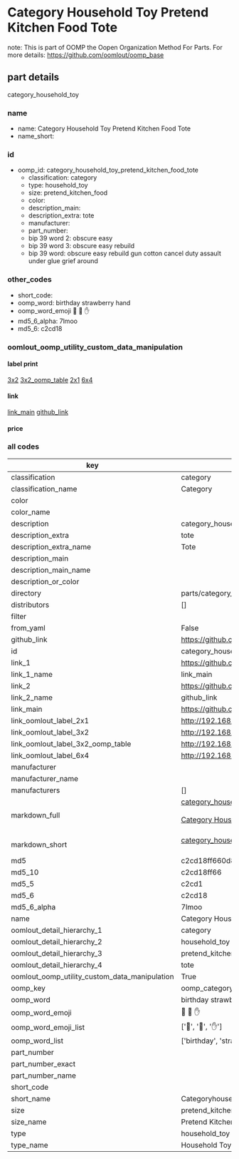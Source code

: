 # Category Household Toy Pretend Kitchen Food Tote  

note: This is part of OOMP the Oopen Organization Method For Parts. For more details: https://github.com/oomlout/oomp_base

##  part details



category_household_toy

### name
* name: Category Household Toy Pretend Kitchen Food Tote
* name_short: 
### id
* oomp_id: category_household_toy_pretend_kitchen_food_tote
  * classification: category
  * type: household_toy
  * size: pretend_kitchen_food
  * color: 
  * description_main: 
  * description_extra: tote
  * manufacturer: 
  * part_number: 
  * bip 39 word 2: obscure easy
  * bip 39 word 3: obscure easy rebuild
  * bip 39 word: obscure easy rebuild gun cotton cancel duty assault under glue grief around

### other_codes
* short_code: 
* oomp_word: birthday strawberry hand
* oomp_word_emoji :birthday: :strawberry: :hand:
* md5_6_alpha: 7lmoo
* md5_6: c2cd18






### oomlout_oomp_utility_custom_data_manipulation
#### label print
[3x2](http://192.168.1.245:1112/?label=oomp%207lmoo)
[3x2_oomp_table](http://192.168.1.107:1112/?label=oomp%207lmoo)
[2x1](http://192.168.1.242:1112/?label=oomp%207lmoo)
[6x4](http://192.168.1.55:1112/?label=oomp%207lmoo)    

#### link

[link_main](https://github.com/oomlout/oomlout_oomp_current_version_messy/tree/main/parts/category_household_toy_pretend_kitchen_food_tote) [github_link](https://github.com/oomlout/oomlout_oomp_part_src/tree/main/parts/category_household_toy_pretend_kitchen_food_tote)                             

#### price







### all codes 
| key | value |  
| --- | --- |  
| classification | category |  
| classification_name | Category |  
| color |  |  
| color_name |  |  
| description | category_household_toy |  
| description_extra | tote |  
| description_extra_name | Tote |  
| description_main |  |  
| description_main_name |  |  
| description_or_color |   |  
| directory | parts/category_household_toy_pretend_kitchen_food_tote |  
| distributors | [] |  
| filter |  |  
| from_yaml | False |  
| github_link | https://github.com/oomlout/oomlout_oomp_part_src/tree/main/parts/category_household_toy_pretend_kitchen_food_tote |  
| id | category_household_toy_pretend_kitchen_food_tote |  
| link_1 | https://github.com/oomlout/oomlout_oomp_current_version_messy/tree/main/parts/category_household_toy_pretend_kitchen_food_tote |  
| link_1_name | link_main |  
| link_2 | https://github.com/oomlout/oomlout_oomp_part_src/tree/main/parts/category_household_toy_pretend_kitchen_food_tote |  
| link_2_name | github_link |  
| link_main | https://github.com/oomlout/oomlout_oomp_current_version_messy/tree/main/parts/category_household_toy_pretend_kitchen_food_tote |  
| link_oomlout_label_2x1 | http://192.168.1.242:1112/?label=oomp%207lmoo |  
| link_oomlout_label_3x2 | http://192.168.1.245:1112/?label=oomp%207lmoo |  
| link_oomlout_label_3x2_oomp_table | http://192.168.1.107:1112/?label=oomp%207lmoo |  
| link_oomlout_label_6x4 | http://192.168.1.55:1112/?label=oomp%207lmoo |  
| manufacturer |  |  
| manufacturer_name |  |  
| manufacturers | [] |  
| markdown_full | [category_household_toy_pretend_kitchen_food_tote](https://github.com/oomlout/oomlout_oomp_current_version_messy/tree/main/parts/category_household_toy_pretend_kitchen_food_tote)<br>[](https://github.com/oomlout/oomlout_oomp_current_version_messy/tree/main/parts/category_household_toy_pretend_kitchen_food_tote)<br>[Category Household Toy Pretend Kitchen Food Tote](https://github.com/oomlout/oomlout_oomp_current_version_messy/tree/main/parts/category_household_toy_pretend_kitchen_food_tote)<br><br> |  
| markdown_short | [category_household_toy_pretend_kitchen_food_tote](https://github.com/oomlout/oomlout_oomp_current_version_messy/tree/main/parts/category_household_toy_pretend_kitchen_food_tote)<br><br> |  
| md5 | c2cd18ff660d88908498667f669174c2 |  
| md5_10 | c2cd18ff66 |  
| md5_5 | c2cd1 |  
| md5_6 | c2cd18 |  
| md5_6_alpha | 7lmoo |  
| name | Category Household Toy Pretend Kitchen Food Tote |  
| oomlout_detail_hierarchy_1 | category |  
| oomlout_detail_hierarchy_2 | household_toy |  
| oomlout_detail_hierarchy_3 | pretend_kitchen_food |  
| oomlout_detail_hierarchy_4 | tote |  
| oomlout_oomp_utility_custom_data_manipulation | True |  
| oomp_key | oomp_category_household_toy_pretend_kitchen_food_tote |  
| oomp_word | birthday strawberry hand |  
| oomp_word_emoji | :birthday: :strawberry: :hand: |  
| oomp_word_emoji_list | [':birthday:', ':strawberry:', ':hand:'] |  
| oomp_word_list | ['birthday', 'strawberry', 'hand'] |  
| part_number |  |  
| part_number_exact |  |  
| part_number_name |  |  
| short_code |  |  
| short_name | Categoryhouseholdtoy |  
| size | pretend_kitchen_food |  
| size_name | Pretend Kitchen Food |  
| type | household_toy |  
| type_name | Household Toy |  
